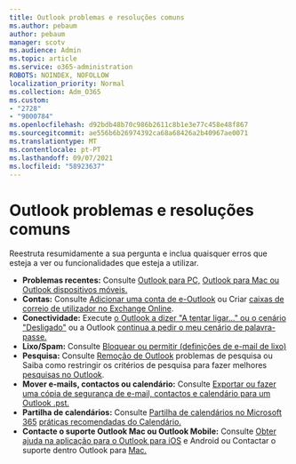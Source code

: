 ```yaml
---
title: Outlook problemas e resoluções comuns
ms.author: pebaum
author: pebaum
manager: scotv
ms.audience: Admin
ms.topic: article
ms.service: o365-administration
ROBOTS: NOINDEX, NOFOLLOW
localization_priority: Normal
ms.collection: Adm_O365
ms.custom:
- "2728"
- "9000784"
ms.openlocfilehash: d92bdb48b70c986b2611c8b1e3e77c458e48f867
ms.sourcegitcommit: ae556b6b26974392ca68a68426a2b40967ae0071
ms.translationtype: MT
ms.contentlocale: pt-PT
ms.lasthandoff: 09/07/2021
ms.locfileid: "58923637"
---
```

# <a name="outlook-common-issues-and-resolutions"></a>Outlook problemas e resoluções comuns

Reestruta resumidamente a sua pergunta e inclua quaisquer erros que esteja a ver ou funcionalidades que esteja a utilizar.

- **Problemas recentes:** Consulte [Outlook para PC,](https://support.office.com/article/ecf61305-f84f-4e13-bb73-95a214ac1230) [Outlook para Mac ou](https://support.office.com/article/54afa5e3-db38-422a-9d94-3b55330ded8e) [Outlook dispositivos móveis.](https://support.office.com/article/a264ef01-9c88-48fb-9285-7017e4f31f02)
- **Contas:**  Consulte [Adicionar uma conta de e-Outlook](https://support.office.com/article/6e27792a-9267-4aa4-8bb6-c84ef146101b) ou Criar [caixas de correio de utilizador no Exchange Online](https://docs.microsoft.com/Exchange/recipients-in-exchange-online/create-user-mailboxes).
- **Conectividade:**  Execute [o Outlook a dizer "A tentar ligar..." ou o cenário "Desligado"](https://aka.ms/SaRA-OutlookDisconnect) ou a Outlook [continua a pedir o meu cenário de palavra-passe.](https://aka.ms/SaRA-OutlookPwdPrompt)
- **Lixo/Spam:**  Consulte [Bloquear ou permitir (definições de e-mail de lixo)](https://support.microsoft.com/office/block-or-allow-junk-email-settings-48c9f6f7-2309-4f95-9a4d-de987e880e46)
- **Pesquisa:**  Consulte [Remoção de Outlook](https://support.office.com/article/2556b11f-f4d8-46be-b0a7-de33a3f4f066) problemas de pesquisa ou Saiba como restringir os critérios de pesquisa para fazer melhores [pesquisas no Outlook](https://support.office.com/article/D824D1E9-A255-4C8A-8553-276FB895A8DA).
- **Mover e-mails, contactos ou calendário:**  Consulte [Exportar ou fazer uma cópia de segurança de e-mail, contactos e calendário para um Outlook .pst.](https://support.office.com/article/14252b52-3075-4e9b-be4e-ff9ef1068f91)
- **Partilha de calendários:**  Consulte [Partilha de calendários no Microsoft 365](https://support.office.com/article/b576ecc3-0945-4d75-85f1-5efafb8a37b4) [práticas recomendadas do Calendário.](https://support.office.com/article/D93F72D3-2361-4E0D-8D6A-5C4939C17F39)
- **Contacte o suporte Outlook Mac ou Outlook Mobile:**  Consulte [Obter ajuda na aplicação para o Outlook para iOS](https://support.office.com/article/218a22d1-9fa5-4889-b689-de1c63493243) e Android ou Contactar o suporte dentro Outlook para [Mac.](https://support.office.com/article/d0410177-8e65-4487-93f7-206a3a3d71a8)
